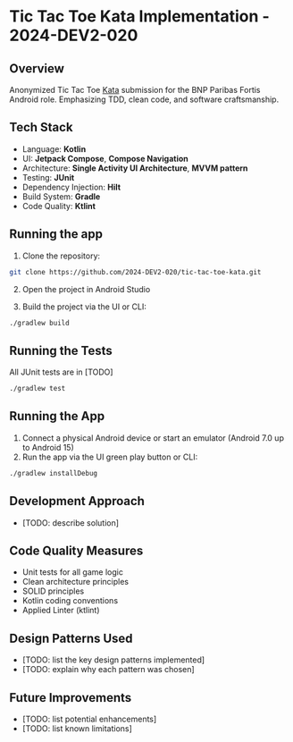 # Tic Tac Toe Kata Implementation - 2024-DEV2-020

## Overview
Anonymized Tic Tac Toe [Kata](https://github.com/stephane-genicot/katas/blob/master/TicTacToe.md]) submission for the BNP Paribas Fortis Android role. Emphasizing TDD, clean code, and software craftsmanship.

## Tech Stack
- Language: **Kotlin**
- UI: **Jetpack Compose**, **Compose Navigation**
- Architecture: **Single Activity UI Architecture**, **MVVM pattern**
- Testing: **JUnit**
- Dependency Injection: **Hilt**
- Build System: **Gradle**
- Code Quality: **Ktlint**

## Running the app
1. Clone the repository:
```bash
git clone https://github.com/2024-DEV2-020/tic-tac-toe-kata.git
```

2. Open the project in Android Studio

3. Build the project via the UI or CLI:
```bash
./gradlew build
```

## Running the Tests
All JUnit tests are in [TODO]
```bash
./gradlew test
```

## Running the App
1. Connect a physical Android device or start an emulator (Android 7.0 up to Android 15)
2. Run the app via the UI green play button or CLI:
```bash
./gradlew installDebug
```

## Development Approach
- [TODO: describe solution]

## Code Quality Measures
- Unit tests for all game logic
- Clean architecture principles
- SOLID principles
- Kotlin coding conventions
- Applied Linter (ktlint)

## Design Patterns Used
- [TODO: list the key design patterns implemented]
- [TODO: explain why each pattern was chosen]

## Future Improvements
- [TODO: list potential enhancements]
- [TODO: list known limitations]
